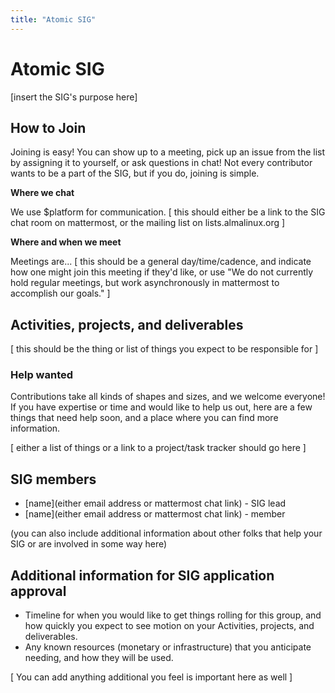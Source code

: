 ```yaml
---
title: "Atomic SIG"
---
```

# Atomic SIG

[insert the SIG's purpose here]

## How to Join

Joining is easy! You can show up to a meeting, pick up an issue from the list by assigning it to yourself, or ask questions in chat! Not every contributor wants to be a part of the SIG, but if you do, joining is simple. 

**Where we chat**

We use $platform for communication. [ this should either be a link to the SIG chat room on mattermost, or the mailing list on lists.almalinux.org ]

**Where and when we meet**

Meetings are... [ this should be a general day/time/cadence, and indicate how one might join this meeting if they'd like, or use "We do not currently hold regular meetings, but work asynchronously in mattermost to accomplish our goals." ]

## Activities, projects, and deliverables

[ this should be the thing or list of things you expect to be responsible for ]

### Help wanted

Contributions take all kinds of shapes and sizes, and we welcome everyone! If you have expertise or time and would like to help us out, here are a few things that need help soon, and a place where you can find more information.

[ either a list of things or a link to a project/task tracker should go here ]

## SIG members

* [name](either email address or mattermost chat link) - SIG lead
* [name](either email address or mattermost chat link) - member

(you can also include additional information about other folks that help your SIG or are involved in some way here)

## Additional information for SIG application approval

* Timeline for when you would like to get things rolling for this group, and how quickly you expect to see motion on your Activities, projects, and deliverables.
* Any known resources (monetary or infrastructure) that you anticipate needing, and how they will be used.

[ You can add anything additional you feel is important here as well ]
